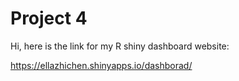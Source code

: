 # Project 4

Hi, here is the link for my R shiny dashboard website:

https://ellazhichen.shinyapps.io/dashborad/
